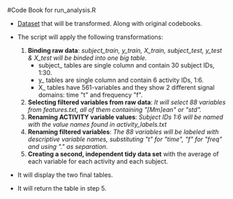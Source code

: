 #Code Book for run_analysis.R

* [Dataset](https://d396qusza40orc.cloudfront.net/getdata%2Fprojectfiles%2FUCI%20HAR%20Dataset.zip) that will be transformed. Along with original codebooks.

* The script will apply the following transformations:
	1. **Binding raw data**:
		*subject_train, y_train, X_train, subject_test, y_test & X_test will be binded into one big table.*
		* subject_ tables are single column and contain 30 subject IDs, 1:30.
		* y_ tables are single column and contain 6 activity IDs, 1:6.
		* X_ tables have 561-variables and they show 2 different signal domains: time "t" and frequency "f".
	2. **Selecting filtered variables from raw data**:
		*It will select 88 variables from features.txt, all of them containing "[Mm]ean" or "std".*
	3. **Renaming ACTIVITY variable values**:
		*Subject IDs 1:6 will be named with the value names found in activity_labels.txt*
	4. **Renaming filtered variables**:
		*The 88 variables will be labeled with descriptive variable names, substituting "t" for "time", "f" for "freq" and using "." as separation.*
	5. **Creating a second, independent tidy data set** with the average of each variable for each activity and each subject.

* It will display the two final tables.

* It will return the table in step 5.
